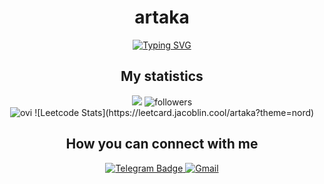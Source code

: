 <h1 align="center" >artaka</h1>
<p align="center"><a href="https://git.io/typing-svg"><img src="https://readme-typing-svg.demolab.com?font=Fira+Code&duration=3000&pause=1000&color=F70000&center=true&vCenter=true&width=435&lines=Software+engineering+student+at+BSTU" alt="Typing SVG" /></a></p>
<h2 align="center">My statistics</h2>
<p align="center">
  <img src="http://estruyf-github.azurewebsites.net/api/VisitorHit?user=artaka&repo=madushadhanushka&countColorcountColor&countColor=%237B1E7A"/>
<img alt="followers" title="Follow me on Github" src="https://img.shields.io/github/followers/artaka?color=236ad3&style=for-the-badge&logo=github&label=Follow"/>
<br>
  <img src="https://github-readme-stats.vercel.app/api/top-langs?username=artaka&show_icons=true&locale=en&layout=compact&theme=chartreuse-dark" alt="ovi" />
  ![Leetcode Stats](https://leetcard.jacoblin.cool/artaka?theme=nord)
</p>
<h2 align = "center">How you can connect with me</h2>
<p align = "center">
  <a href="https://t.me/artakagrand">
    <img src="https://img.shields.io/badge/Telegram-blue?style=for-the-badge&logo=telegram&logoColor=white" alt="Telegram Badge"/>
  </a>
   <a href="mailto:fefsert@gmail.com">
    <img src="https://img.shields.io/badge/Gmail-D14836?style=for-the-badge&logo=gmail&logoColor=white" alt="Gmail"/>
  </a>
</p>
